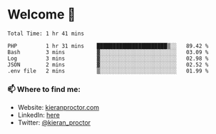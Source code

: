 # Welcome 🦘

<!--START_SECTION:waka-->

```text
Total Time: 1 hr 41 mins

PHP         1 hr 31 mins    ██████████████████████▒░░   89.42 %
Bash        3 mins          ▓░░░░░░░░░░░░░░░░░░░░░░░░   03.09 %
Log         3 mins          ▓░░░░░░░░░░░░░░░░░░░░░░░░   02.98 %
JSON        2 mins          ▓░░░░░░░░░░░░░░░░░░░░░░░░   02.52 %
.env file   2 mins          ▒░░░░░░░░░░░░░░░░░░░░░░░░   01.99 %
```

<!--END_SECTION:waka-->

### 📫 Where to find me:

-   Website: [kieranproctor.com](https://kieranproctor.com/)
-   LinkedIn: [here](https://www.linkedin.com/in/kieran-proctor-086b5a159/)
-   Twitter: [@kieran_proctor](https://twitter.com/kieran_proctor)
